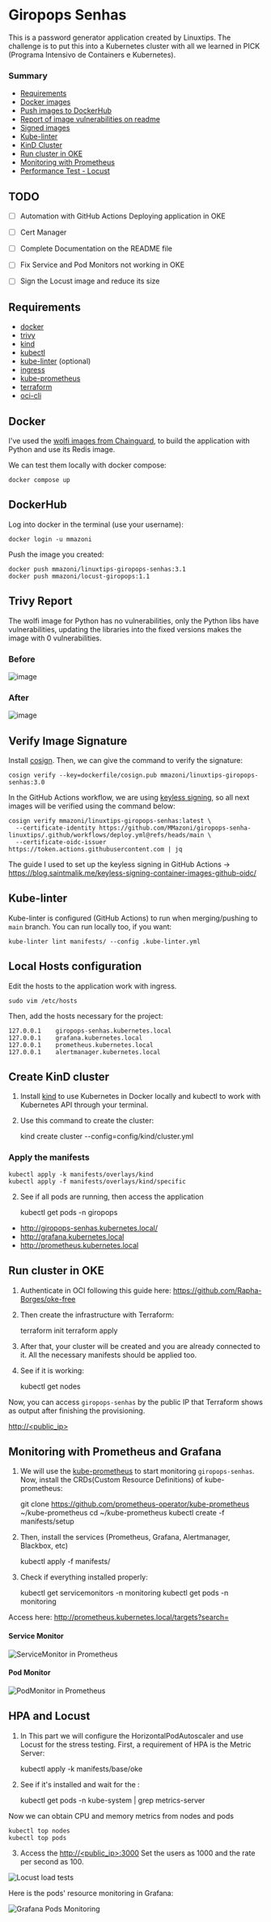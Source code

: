 # Giropops Senhas

This is a password generator application created by Linuxtips. The challenge is to put this into a Kubernetes cluster with all we learned in PICK (Programa Intensivo de Containers e Kubernetes).

### Summary

- [Requirements](#requirements)
- [Docker images](#docker)
- [Push images to DockerHub](#dockerhub)
- [Report of image vulnerabilities on readme](#trivy-report)
- [Signed images](#verify-image-signature)
- [Kube-linter](#kube-linter)
- [KinD Cluster](#create-kind-cluster)
- [Run cluster in OKE](#run-cluster-in-oke)
- [Monitoring with Prometheus](#monitoring-with-prometheus-and-grafana)
- [Performance Test - Locust](#hpa-and-locust)


## TODO

- [ ] Automation with GitHub Actions Deploying application in OKE
- [ ] Cert Manager
- [ ] Complete Documentation on the README file
- [ ] Fix Service and Pod Monitors not working in OKE
- [ ] Sign the Locust image and reduce its size


## Requirements

- [docker](https://docs.docker.com/engine/install/)
- [trivy](https://aquasecurity.github.io/trivy/v0.18.3/installation/)
- [kind](https://kind.sigs.k8s.io/docs/user/quick-start/#installation)
- [kubectl](https://kubernetes.io/docs/tasks/tools/#kubectl)
- [kube-linter](https://github.com/stackrox/kube-linter#installing-kubelinter) (optional)
- [ingress](https://docs.nginx.com/nginx-ingress-controller/installation/installing-nic/installation-with-manifests/)
- [kube-prometheus](https://github.com/prometheus-operator/kube-prometheus)
- [terraform](https://developer.hashicorp.com/terraform/install)
- [oci-cli](https://docs.oracle.com/en-us/iaas/Content/API/SDKDocs/cliinstall.htm#InstallingCLI)

## Docker

I've used the [wolfi images from Chainguard](https://www.chainguard.dev/chainguard-images), to build the application with Python and use its Redis image.

We can test them locally with docker compose:

    docker compose up

## DockerHub

Log into docker in the terminal (use your username):

    docker login -u mmazoni

Push the image you created:

    docker push mmazoni/linuxtips-giropops-senhas:3.1
    docker push mmazoni/locust-giropops:1.1

## Trivy Report

The wolfi image for Python has no vulnerabilities, only the Python libs have vulnerabilities, updating the libraries into the fixed versions makes the image with 0 vulnerabilities.

### Before

![image](https://github.com/MMazoni/giropops-senha-linuxtips/assets/37179593/90c50569-9510-4c00-a444-75af6139c788)


### After

![image](https://github.com/MMazoni/giropops-senha-linuxtips/assets/37179593/0f84918b-56f2-4dfa-8f06-07d0cd45c947)


## Verify Image Signature

Install [cosign](https://docs.sigstore.dev/system_config/installation). Then, we can give the command to verify the signature:

    cosign verify --key=dockerfile/cosign.pub mmazoni/linuxtips-giropops-senhas:3.0

In the GitHub Actions workflow, we are using [keyless signing](https://docs.sigstore.dev/verifying/verify/#keyless-verification-using-openid-connect), so all next images will be verified using the command below:

```
cosign verify mmazoni/linuxtips-giropops-senhas:latest \
  --certificate-identity https://github.com/MMazoni/giropops-senha-linuxtips/.github/workflows/deploy.yml@refs/heads/main \
  --certificate-oidc-issuer https://token.actions.githubusercontent.com | jq
```

The guide I used to set up the keyless signing in GitHub Actions -> https://blog.saintmalik.me/keyless-signing-container-images-github-oidc/

## Kube-linter

Kube-linter is configured (GitHub Actions) to run when merging/pushing to `main` branch. You can run locally too, if you want:

    kube-linter lint manifests/ --config .kube-linter.yml

## Local Hosts configuration

Edit the hosts to the application work with ingress.

    sudo vim /etc/hosts

Then, add the hosts necessary for the project:

    127.0.0.1    giropops-senhas.kubernetes.local
    127.0.0.1    grafana.kubernetes.local
    127.0.0.1    prometheus.kubernetes.local
    127.0.0.1    alertmanager.kubernetes.local

## Create KinD cluster

1. Install [kind](https://kind.sigs.k8s.io/) to use Kubernetes in Docker locally and kubectl to work with Kubernetes API through your terminal.

2. Use this command to create the cluster:

    kind create cluster --config=config/kind/cluster.yml

### Apply the manifests

    kubectl apply -k manifests/overlays/kind
    kubectl apply -f manifests/overlays/kind/specific

2. See if all pods are running, then access the application

    kubectl get pods -n giropops

* http://giropops-senhas.kubernetes.local/
* http://grafana.kubernetes.local
* http://prometheus.kubernetes.local

## Run cluster in OKE

1. Authenticate in OCI following this guide here: https://github.com/Rapha-Borges/oke-free

2. Then create the infrastructure with Terraform:

    terraform init
    terraform apply

3. After that, your cluster will be created and you are already connected to it. All the necessary manifests should be applied too.

4. See if it is working:

    kubectl get nodes

Now, you can access `giropops-senhas` by the public IP that Terraform shows as output after finishing the provisioning.

[http://<public_ip>](http://<public_ip>)

## Monitoring with Prometheus and Grafana

1. We will use the [kube-prometheus](https://github.com/prometheus-operator/kube-prometheus) to start monitoring `giropops-senhas`. Now, install the CRDs(Custom Resource Definitions) of kube-prometheus:

    git clone https://github.com/prometheus-operator/kube-prometheus ~/kube-prometheus
    cd ~/kube-prometheus
    kubectl create -f manifests/setup

2. Then, install the services (Prometheus, Grafana, Alertmanager, Blackbox, etc)

    kubectl apply -f manifests/

3. Check if everything installed properly:

    kubectl get servicemonitors -n monitoring
    kubectl get pods -n monitoring


Access here: http://prometheus.kubernetes.local/targets?search=

#### Service Monitor

![ServiceMonitor in Prometheus](static/servicemonitor-prometheus.png)

#### Pod Monitor

![PodMonitor in Prometheus](static/podmonitor-prometheus.png)



## HPA and Locust

1. In This part we will configure the HorizontalPodAutoscaler and use Locust for the stress testing. First, a requirement of HPA is the Metric Server:

    kubectl apply -k manifests/base/oke

2. See if it's installed and wait for the :

    kubectl get pods -n kube-system | grep metrics-server

Now we can obtain CPU and memory metrics from nodes and pods

    kubectl top nodes
    kubectl top pods

3. Access the [http://<public_ip>:3000](http://<public_ip>:3000)
Set the users as 1000 and the rate per second as 100.

![Locust load tests](static/locust-tests.png)

Here is the pods' resource monitoring in Grafana:

![Grafana Pods Monitoring](static/granafa-locust.png)
